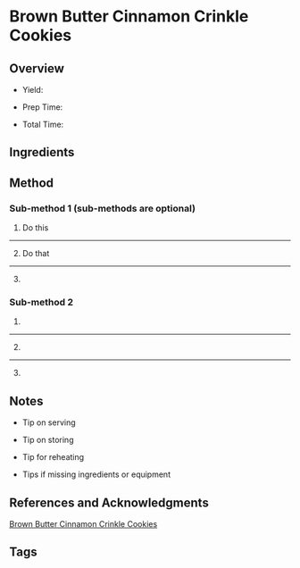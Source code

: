 # Brown Butter Cinnamon Crinkle Cookies

## Overview

- Yield:

- Prep Time:

- Total Time:

## Ingredients



## Method

### Sub-method 1 (sub-methods are optional)

1. Do this
---
2. Do that
---
3.

### Sub-method 2

1.
---
2.
---
3.

## Notes

- Tip on serving

- Tip on storing

- Tip for reheating

- Tips if missing ingredients or equipment

## References and Acknowledgments

[Brown Butter Cinnamon Crinkle Cookies](https://cookiesandcups.com/brown-butter-cinnamon-crinkle-cookies/)

## Tags


